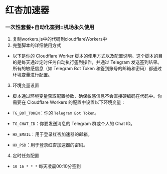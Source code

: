 # 红杏加速器
### 一次性套餐+自动化签到=机场永久使用
1. 复制workers.js中的代码到cloudflareWorkers中
2. 完整脚本的详细使用方式
 - 以下是你的 Cloudflare Worker 脚本的使用方式以及配置说明。这个脚本的目的是每天通过定时任务自动执行签到操作，并通过 Telegram 发送签到结果。所有的敏感信息（如 Telegram Bot Token 和签到账号的邮箱和密码）都通过环境变量进行配置。
3. 环境变量设置
  - 脚本通过环境变量获取配置参数，确保敏感信息不会直接硬编码在代码中。你需要在 Cloudflare Workers 的配置中设置以下环境变量：

  - `TG_BOT_TOKEN`：你的 `Telegram Bot Token`。
  - `TG_CHAT_ID`：你要发送消息的 Telegram 群或个人的 Chat ID。
  - `HX_EMAIL`：用于登录红杏加速器的邮箱。
  - `HX_PSD`：用于登录红杏加速器的密码。

4. 定时任务配置
  - `10 16 * * *` 每天凌晨00:10分签到
